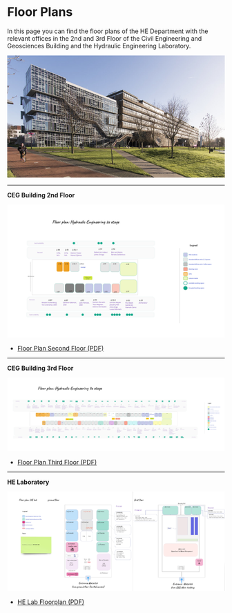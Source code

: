 # Floor Plans

In this page you can find the floor plans of the HE Department with the relevant offices in the 2nd and 3rd Floor of the Civil Engineering and Geosciences Building and the Hydraulic Engineering Laboratory.

![CiTG Building](../figures/citg_building.jpg)

_________________________________________________________________________


**CEG Building 2nd Floor**

<img src="../figures/floor-plan_second_floor.jpg" alt="Floor Plan Second Floor" width="800"/>

- [Floor Plan Second Floor (PDF)](../pdfs/2nd_floor.pdf) 
_________________________________________________________________________

**CEG Building 3rd Floor** 

  <img src="../figures/floor-plan_third_floor.jpg" alt="Floor Plan Third Floor" width="1000" class="zoomable"/>
  
- [Floor Plan Third Floor (PDF)](../pdfs/3rd_floor.pdf)

_________________________________________________________________________

  
**HE Laboratory**

<img src="../figures/floor-plan_he-lab.jpg" alt="HE Lab" width="800"/>

- [HE Lab Floorplan (PDF)](../pdfs/waterlab.pdf)

<script src="https://cdnjs.cloudflare.com/ajax/libs/zooming/2.1.1/zooming.min.js"></script>
<script>
  document.addEventListener('DOMContentLoaded', (event) => {
    new Zooming().listen('.zoomable');
  });
</script>

